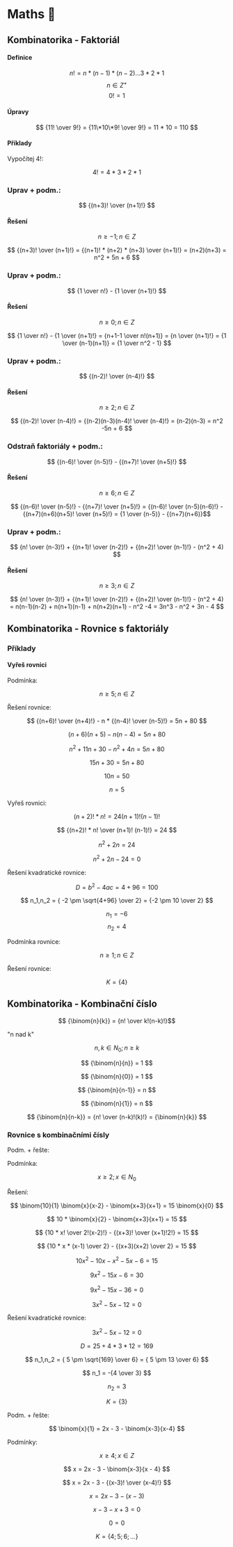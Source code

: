 # Maths 🧮

## Kombinatorika - Faktoriál

#### Definice
$$ n! = n * (n-1) * (n-2) ... 3 * 2 * 1 $$
$$ n \in Z^+ $$
$$ 0! = 1 $$

#### Úpravy
$$ {11! \over 9!} = {11\*10\*9! \over 9!} = 11 * 10 = 110 $$

#### Příklady
Vypočítej $4!$:

$$ 4! = 4 * 3 * 2 * 1 $$

### Uprav + podm.:

$$ {(n+3)! \over (n+1)!} $$

#### Řešení

$$ n \ge -1  ; n \in Z $$

$$ {(n+3)! \over (n+1)!} = {(n+1)! * (n+2) * (n+3) \over (n+1)!} = (n+2)(n+3) = n^2 + 5n + 6 $$

### Uprav + podm.:

$$ {1 \over n!} - {1 \over (n+1)!} $$

#### Řešení

$$ n \ge 0 ; n \in Z $$

$$ {1 \over n!} - {1 \over (n+1)!} = {n+1-1 \over n!(n+1)} = {n \over (n+1)!} = {1 \over (n-1)(n+1)} = {1 \over n^2 - 1} $$

### Uprav + podm.:

$$ {(n-2)! \over (n-4)!} $$

#### Řešení

$$ n \ge 2 ; n \in Z $$

$$ {(n-2)! \over (n-4)!} =  {(n-2)(n-3)(n-4)! \over (n-4)!} = (n-2)(n-3) = n^2 -5n + 6 $$

### Odstraň faktoriály + podm.:

$$ {(n-6)! \over (n-5)!} - {(n+7)! \over (n+5)!} $$

#### Řešení

$$ n \ge 6 ; n \in Z  $$

$$ {(n-6)! \over (n-5)!} - {(n+7)! \over (n+5)!} = {(n-6)! \over (n-5)(n-6)!} - {(n+7)(n+6)(n+5)! \over (n+5)!} = {1 \over (n-5)} - {(n+7)(n+6)}$$

### Uprav + podm.:
$$ {n! \over (n-3)!} + {(n+1)! \over (n-2)!} + {(n+2)! \over (n-1)!} - (n^2 + 4) $$

#### Řešení

$$ n \ge 3 ; n \in Z $$

$$ {n! \over (n-3)!} + {(n+1)! \over (n-2)!} + {(n+2)! \over (n-1)!} - (n^2 + 4) = n(n-1)(n-2) + n(n+1)(n-1) + n(n+2)(n+1) - n^2 -4 = 3n^3 - n^2 + 3n - 4 $$

## Kombinatorika - Rovnice s faktoriály

### Příklady

#### Vyřeš rovnici

Podmínka:

$$ n \ge 5;n \in Z $$

Řešení rovnice:

$$ {(n+6)! \over (n+4)!} - n * {(n-4)! \over (n-5)!} = 5n + 80 $$

$$ (n+6)(n+5) - n(n-4) = 5n + 80 $$

$$ n^2 + 11n + 30 - n^2 + 4n = 5n + 80 $$

$$ 15n + 30 = 5n + 80 $$

$$ 10n = 50 $$

$$ n = 5 $$

Vyřeš rovnici:

$$ (n+2)! * n! = 24(n+1)!(n-1)! $$

$$ {(n+2)! * n! \over (n+1)! (n-1)!} = 24 $$

$$ n^2 +2n = 24 $$

$$ n^2 + 2n - 24 = 0 $$

Řešení kvadratické rovnice:

$$ D = b^2 - 4ac = 4 + 96 = 100 $$

$$ n_1,n_2 = { -2 \pm \sqrt{4+96} \over 2} = {-2 \pm 10 \over 2} $$

$$ n_1 = -6 $$
$$ n_2 = 4 $$

Podmínka rovnice:

$$ n \ge 1;n \in Z $$

Řešení rovnice:

$$ K = \lbrace 4 \rbrace  $$

## Kombinatorika - Kombinační číslo

$$ {\binom{n}{k}} = {n! \over k!(n-k)!}$$

"n nad k"

$$ {n,k \in N_0};{n \ge k} $$

$$ {\binom{n}{n}} = 1 $$

$$ {\binom{n}{0}} = 1 $$

$$ {\binom{n}{n-1}} = n $$

$$ {\binom{n}{1}} = n $$

$$ {\binom{n}{n-k}} = {n! \over (n-k)!(k)!} = {\binom{n}{k}} $$

### Rovnice s kombinačními čísly

Podm. + řešte:

Podmínka:

$$ x \ge 2 ; x \in N_0 $$

Řešení:

$$ \binom{10}{1} \binom{x}{x-2} - \binom{x+3}{x+1} = 15 \binom{x}{0} $$

$$ 10 * \binom{x}{2} - \binom{x+3}{x+1} = 15 $$

$$ {10 * x! \over 2!(x-2)!} - {(x+3)! \over (x+1)!2!} = 15 $$

$$ {10 * x * (x-1) \over 2} - {(x+3)(x+2) \over 2} = 15  $$

$$ 10x^2 - 10x - x^2 - 5x - 6 = 15 $$

$$ 9x^2 - 15x - 6 = 30  $$

$$ 9x^2 - 15x - 36 = 0 $$

$$ 3x^2 - 5x - 12 = 0 $$

Řešení kvadratické rovnice:

$$ 3x^2 - 5x - 12 = 0 $$

$$ D = 25 + 4*3*12 = 169 $$

$$ n_1,n_2 = { 5 \pm \sqrt{169} \over 6} = { 5 \pm 13 \over 6}  $$

$$ n_1 = -{4 \over 3} $$

$$ n_2 = 3 $$

$$ K = \lbrace 3 \rbrace $$ 


Podm. + řešte:

$$ \binom{x}{1} = 2x - 3 - \binom{x-3}{x-4} $$

Podmínky: 

$$ x \ge 4 ; x \in Z $$

$$ x = 2x - 3 - \binom{x-3}{x - 4} $$

$$ x = 2x - 3 - {(x-3)! \over (x-4)!} $$

$$ x = 2x -3 - (x-3) $$

$$ x -3 -x + 3 = 0 $$

$$ 0 = 0 $$

$$ K = \lbrace 4 ; 5 ; 6 ; ... \rbrace $$